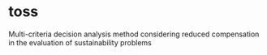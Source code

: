 # toss
Multi-criteria decision analysis method considering reduced compensation in the evaluation of sustainability problems
